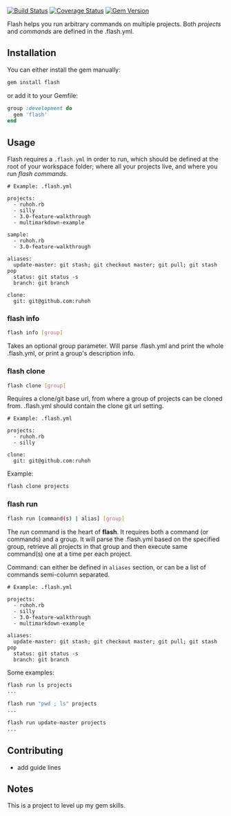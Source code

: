 [![Build Status](https://travis-ci.org/colmarius/flash.svg?branch=master)](https://travis-ci.org/colmarius/flash?branch=master)
[![Coverage Status](https://img.shields.io/coveralls/colmarius/flash.svg?branch=master)](https://coveralls.io/r/colmarius/flash?branch=master)
[![Gem Version](https://badge.fury.io/rb/flash.svg)](http://badge.fury.io/rb/flash)

Flash helps you run arbitrary commands on multiple projects. Both _projects_ and _commands_ are defined in the .flash.yml.

## Installation

You can either install the gem manually:

```bash
gem install flash
```

or add it to your Gemfile:

```ruby
group :development do
  gem 'flash'
end
```

## Usage

Flash requires a `.flash.yml` in order to run, which should be defined at the root of your workspace folder; where all your projects live, and where you run _flash commands_.

```
# Example: .flash.yml

projects:
  - ruhoh.rb
  - silly
  - 3.0-feature-walkthrough
  - multimarkdown-example

sample:
  - ruhoh.rb
  - 3.0-feature-walkthrough

aliases:
  update-master: git stash; git checkout master; git pull; git stash pop
  status: git status -s
  branch: git branch

clone:
  git: git@github.com:ruhoh
```

### flash info

```bash
flash info [group]
```

Takes an optional group parameter. Will parse .flash.yml and print the whole .flash.yml, or print a group's description info.

### flash clone

```bash
flash clone [group]
```

Requires a clone/git base url, from where a group of projects can be cloned from. .flash.yml should contain the clone git url setting.

```
# Example: .flash.yml

projects:
  - ruhoh.rb
  - silly

clone:
  git: git@github.com:ruhoh
```

Example:

```bash
flash clone projects
```

### flash run

```bash
flash run [command(s) | alias] [group]
```

The _run_ command is the heart of __flash__. It requires both a command (or commands) and a group. It will parse the .flash.yml based on the specified group, retrieve all projects in that group and then execute same command(s) one at a time per each project.


Command: can either be defined in `aliases` section, or can be a list of commands semi-column separated.

```
# Example: .flash.yml

projects:
  - ruhoh.rb
  - silly
  - 3.0-feature-walkthrough
  - multimarkdown-example

aliases:
  update-master: git stash; git checkout master; git pull; git stash pop
  status: git status -s
  branch: git branch
```


Some examples:

```bash
flash run ls projects
...

flash run "pwd ; ls" projects
...

flash run update-master projects
...
```

## Contributing

- add guide lines

## Notes

This is a project to level up my gem skills.
